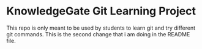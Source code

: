 # KnowledgeGate Git Learning Project

This repo is only meant to be used by students to learn git and try different git commands. 
 This is the second change that i am doing in the README file.
